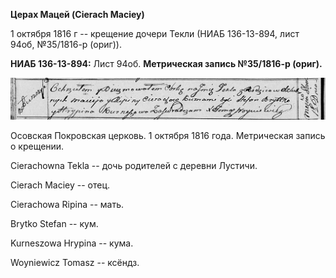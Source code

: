 **Церах Мацей (Cierach Maciey)**

1 октября 1816 г -- крещение дочери Текли (НИАБ 136-13-894, лист 94об,
№35/1816-р (ориг)).

**НИАБ 136-13-894:** Лист 94об. **Метрическая запись №35/1816-р
(ориг).**

![](./media/771f22d4fe73de26ee64dc303aaf50fb20d887c1.png)

Осовская Покровская церковь. 1 октября 1816 года. Метрическая запись о
крещении.

Cierachowna Tekla -- дочь родителей с деревни Лустичи.

Cierach Maciey -- отец.

Cierachowa Ripina -- мать.

Brytko Stefan -- кум.

Kurneszowa Hrypina -- кума.

Woyniewicz Tomasz -- ксёндз.
